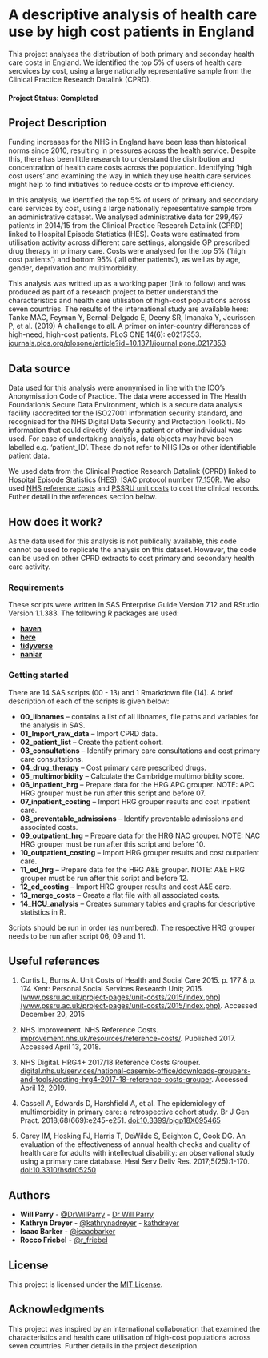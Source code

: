 # A descriptive analysis of health care use by high cost patients in England

This project analyses the distribution of both primary and seconday health care costs in England. We identified the top 5% of users of health care sercvices by cost, using a large nationally representative sample from the Clinical Practice Research Datalink (CPRD). 

#### Project Status: Completed

## Project Description

Funding increases for the NHS in England have been less than historical norms since 2010, resulting in pressures across the health service. Despite this, there has been little research to understand the distribution and concentration of health care costs across the population. Identifying ‘high cost users’ and examining the way in which they use health care services might help to find initiatives to reduce costs or to improve efficiency.

In this analysis, we identified the top 5% of users of primary and secondary care services by cost, using a large nationally representative sample from an administrative dataset. We analysed administrative data for 299,497 patients in 2014/15 from the Clinical Practice Research Datalink (CPRD) linked to Hospital Episode Statistics (HES). Costs were estimated from utilisation activity across different care settings, alongside GP prescribed drug therapy in primary care. Costs were analysed for the top 5% (‘high cost patients’) and bottom 95% (‘all other patients’), as well as by age, gender, deprivation and multimorbidity.

This analysis was writted up as a working paper (link to follow) and was produced as part of a research project to better understand the characteristics and health care utilisation of high-cost populations across seven countries. The results of the international study are available here: 
Tanke MAC, Feyman Y, Bernal-Delgado E, Deeny SR, Imanaka Y, Jeurissen P, et al. (2019) A challenge to all. A primer on inter-country differences of high-need, high-cost patients. PLoS ONE 14(6): e0217353. [journals.plos.org/plosone/article?id=10.1371/journal.pone.0217353](journals.plos.org/plosone/article?id=10.1371/journal.pone.0217353) 

## Data source

Data used for this analysis were anonymised in line with the ICO’s Anonymisation Code of Practice. The data were accessed in The Health Foundation’s Secure Data Environment, which is a secure data analysis facility (accredited for the ISO27001 information security standard, and recognised for the NHS Digital Data Security and Protection Toolkit). No information that could directly identify a patient or other individual was used.  For ease of undertaking analysis, data objects may have been labelled e.g. ‘patient_ID’.  These do not refer to NHS IDs or other identifiable patient data.

We used data from the Clinical Practice Research Datalink (CPRD) linked to Hospital Episode Statistics (HES). ISAC protocol number [17_150R](https://www.cprd.com/protocol/high-need-patients-chronic-conditions-primary-and-secondary-care-utilisation-and-costs). We also used [NHS reference costs](improvement.nhs.uk/resources/reference-costs/)  and [PSSRU unit costs](www.pssru.ac.uk/project-pages/unit-costs/2015/index.php) to cost the clinical records. Futher detail in the references section below.

## How does it work?

As the data used for this analysis is not publically available, this code cannot be used to replicate the analysis on this dataset. However, the code can be used on other CPRD extracts to cost primary and secondary health care activity. 

### Requirements

These scripts were written in SAS Enterprise Guide Version 7.12 and RStudio Version 1.1.383. 
The following R packages are used: 

* **[haven](https://cran.r-project.org/web/packages/haven/index.html)**
* **[here](https://cran.r-project.org/web/packages/here/index.html)**
* **[tidyverse](https://cran.r-project.org/web/packages/tidyverse/index.html)**
* **[naniar](https://cran.r-project.org/web/packages/naniar/index.html)**

### Getting started

There are 14 SAS scripts (00 - 13) and 1 Rmarkdown file (14). A brief description of each of the scripts is given below:

* **00_libnames** – contains a list of all libnames, file paths and variables for the analysis in SAS. 
* **01_Import_raw_data** – Import CPRD data. 
* **02_patient_list** – Create the patient cohort.
* **03_consultations** – Identify primary care consultations and cost primary care consultations.
* **04_drug_therapy** – Cost primary care prescribed drugs.
* **05_multimorbidity** – Calculate the Cambridge multimorbidity score.
* **06_inpatient_hrg** – Prepare data for the HRG APC grouper. NOTE: APC HRG grouper must be run after this script and before 07.
* **07_inpatient_costing** – Import HRG grouper results and cost inpatient care.
* **08_preventable_admissions** – Identify preventable admissions and associated costs.
* **09_outpatient_hrg** – Prepare data for the HRG NAC grouper. NOTE: NAC HRG grouper must be run after this script and before 10.
* **10_outpatient_costing** – Import HRG grouper results and cost outpatient care.
* **11_ed_hrg** – Prepare data for the HRG A&E grouper. NOTE: A&E HRG grouper must be run after this script and before 12.
* **12_ed_costing** – Import HRG grouper results and cost A&E care.
* **13_merge_costs** – Create a flat file with all associated costs.
* **14_HCU_analysis** – Creates summary tables and graphs for descriptive statistics in R.

Scripts should be run in order (as numbered). The respective HRG grouper needs to be run after script 06, 09 and 11.

## Useful references

1. Curtis L, Burns A. Unit Costs of Health and Social Care 2015. p. 177 & p. 174 Kent: Personal Social Services Research Unit; 2015. [www.pssru.ac.uk/project-pages/unit-costs/2015/index.php](www.pssru.ac.uk/project-pages/unit-costs/2015/index.php). Accessed December 20, 2015

2. NHS Improvement. NHS Reference Costs. [improvement.nhs.uk/resources/reference-costs/](improvement.nhs.uk/resources/reference-costs/). Published 2017. Accessed April 13, 2018.

3. NHS Digital. HRG4+ 2017/18 Reference Costs Grouper. [digital.nhs.uk/services/national-casemix-office/downloads-groupers-and-tools/costing-hrg4-2017-18-reference-costs-grouper](digital.nhs.uk/services/national-casemix-office/downloads-groupers-and-tools/costing-hrg4-2017-18-reference-costs-grouper). Accessed April 12, 2019.

4. Cassell A, Edwards D, Harshfield A, et al. The epidemiology of multimorbidity in primary care: a retrospective cohort study. Br J Gen Pract. 2018;68(669):e245-e251. [doi:10.3399/bjgp18X695465](doi:10.3399/bjgp18X695465)

5. Carey IM, Hosking FJ, Harris T, DeWilde S, Beighton C, Cook DG. An evaluation of the effectiveness of annual health checks and quality of health care for adults with intellectual disability: an observational study using a primary care database. Heal Serv Deliv Res. 2017;5(25):1-170. [doi:10.3310/hsdr05250](doi:10.3310/hsdr05250)

## Authors

* **Will Parry** - [@DrWillParry](https://twitter.com/DrWillParry) - [Dr Will Parry](https://willparry.net/)
* **Kathryn Dreyer** - [@kathrynadreyer](https://twitter.com/kathrynadreyer) - [kathdreyer](https://github.com/kathdreyer)
* **Isaac Barker** - [@isaacbarker](https://twitter.com/isaacbarker)
* **Rocco Friebel** - [@r_friebel](https://twitter.com/r_friebel)

## License

This project is licensed under the [MIT License](LICENSE.md).

## Acknowledgments

This project was inspired by an international collaboration that examined the characteristics and health care utilisation of high-cost populations across seven countries. Further details in the project description.

